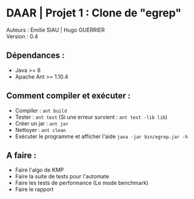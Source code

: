 # DAAR | Projet 1 : Clone de "egrep"

Auteurs : Emilie SIAU | Hugo GUERRIER\
Version : 0.4

## Dépendances :

* Java >= 8
* Apache Ant >= 1.10.4

## Comment compiler et exécuter :

* Compiler : `ant build`
* Tester : `ant test` (Si une erreur survient : `ant test -lib lib`)
* Créer un jar : `ant jar`
* Nettoyer : `ant clean`
* Exécuter le programme et afficher l'aide `java -jar bin/egrep.jar -h`

## A faire :

* Faire l'algo de KMP
* Faire la suite de tests pour l'automate
* Faire les tests de performance (Le mode benchmark)
* Faire le rapport
